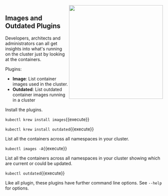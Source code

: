 <img align="right" src="/javajon/courses/kubernetes-extensibility/kubectl-plugins/assets/unsplash.png" width="300">

## Images and Outdated Plugins

Developers, architects and administrators can all get insights into what's running on the cluster just by looking at the containers.

Plugins:
- **Image**: List container images used in the cluster.
- **Outdated**: List outdated container images running in a cluster

Install the plugins.

`kubectl krew install images`{{execute}}

`kubectl krew install outdated`{{execute}}

List all the containers across all namespaces in your cluster.

`kubectl images -A`{{execute}}

List all the containers across all namespaces in your cluster showing which are current or could be updated.

`kubectl outdated`{{execute}}

Like all plugin, these plugins have further command line options. See `--help` for options.
